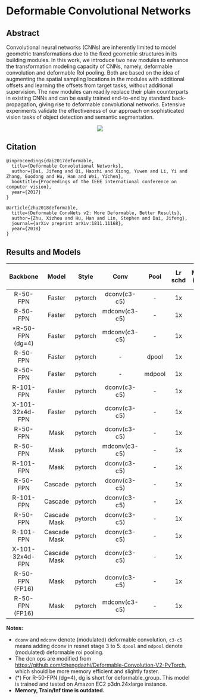 # Deformable Convolutional Networks

## Abstract

<!-- [ABSTRACT] -->

Convolutional neural networks (CNNs) are inherently limited to model geometric transformations due to the fixed geometric structures in its building modules. In this work, we introduce two new modules to enhance the transformation modeling capacity of CNNs, namely, deformable convolution and deformable RoI pooling. Both are based on the idea of augmenting the spatial sampling locations in the modules with additional offsets and learning the offsets from target tasks, without additional supervision. The new modules can readily replace their plain counterparts in existing CNNs and can be easily trained end-to-end by standard back-propagation, giving rise to deformable convolutional networks. Extensive experiments validate the effectiveness of our approach on sophisticated vision tasks of object detection and semantic segmentation.

<!-- [IMAGE] -->
<div align=center>
<img src="https://user-images.githubusercontent.com/40661020/143876246-c4985e25-e286-4511-9b7c-97af2857461e.png"/>
</div>

<!-- [PAPER_TITLE: Deformable Convolutional Networks] -->
<!-- [PAPER_URL: https://arxiv.org/abs/1703.06211] -->

## Citation

<!-- [ALGORITHM] -->

```none
@inproceedings{dai2017deformable,
  title={Deformable Convolutional Networks},
  author={Dai, Jifeng and Qi, Haozhi and Xiong, Yuwen and Li, Yi and Zhang, Guodong and Hu, Han and Wei, Yichen},
  booktitle={Proceedings of the IEEE international conference on computer vision},
  year={2017}
}
```

<!-- [ALGORITHM] -->

```
@article{zhu2018deformable,
  title={Deformable ConvNets v2: More Deformable, Better Results},
  author={Zhu, Xizhou and Hu, Han and Lin, Stephen and Dai, Jifeng},
  journal={arXiv preprint arXiv:1811.11168},
  year={2018}
}
```

## Results and Models

|     Backbone     |    Model     |  Style  |     Conv      |  Pool  | Lr schd | Mem (GB) | Inf time (fps) | box AP | mask AP |                                                               Config                                                                |                                                                                                                                                                                         Download                                                                                                                                                                                         |
| :--------------: | :----------: | :-----: | :-----------: | :----: | :-----: | :------: | :------------: | :----: | :-----: | :---------------------------------------------------------------------------------------------------------------------------------: | :--------------------------------------------------------------------------------------------------------------------------------------------------------------------------------------------------------------------------------------------------------------------------------------------------------------------------------------------------------------------------------------: |
|     R-50-FPN     |    Faster    | pytorch | dconv(c3-c5)  |   -    |   1x    |   4.0    |      17.8      |  41.3  |         |       [config](https://github.com/open-mmlab/mmdetection/tree/master/configs/dcn/faster_rcnn_r50_fpn_dconv_c3-c5_1x_coco.py)        |                      [model](https://download.openmmlab.com/mmdetection/v2.0/dcn/faster_rcnn_r50_fpn_dconv_c3-c5_1x_coco/faster_rcnn_r50_fpn_dconv_c3-c5_1x_coco_20200130-d68aed1e.pth) &#124; [log](https://download.openmmlab.com/mmdetection/v2.0/dcn/faster_rcnn_r50_fpn_dconv_c3-c5_1x_coco/faster_rcnn_r50_fpn_dconv_c3-c5_1x_coco_20200130_212941.log.json)                       |
|     R-50-FPN     |    Faster    | pytorch | mdconv(c3-c5) |   -    |   1x    |   4.1    |      17.6      |  41.4  |         |       [config](https://github.com/open-mmlab/mmdetection/tree/master/configs/dcn/faster_rcnn_r50_fpn_mdconv_c3-c5_1x_coco.py)       |                    [model](https://download.openmmlab.com/mmdetection/v2.0/dcn/faster_rcnn_r50_fpn_mdconv_c3-c5_1x_coco/faster_rcnn_r50_fpn_mdconv_c3-c5_1x_coco_20200130-d099253b.pth) &#124; [log](https://download.openmmlab.com/mmdetection/v2.0/dcn/faster_rcnn_r50_fpn_mdconv_c3-c5_1x_coco/faster_rcnn_r50_fpn_mdconv_c3-c5_1x_coco_20200130_222144.log.json)                     |
| *R-50-FPN (dg=4) |    Faster    | pytorch | mdconv(c3-c5) |   -    |   1x    |   4.2    |      17.4      |  41.5  |         |   [config](https://github.com/open-mmlab/mmdetection/tree/master/configs/dcn/faster_rcnn_r50_fpn_mdconv_c3-c5_group4_1x_coco.py)    |      [model](https://download.openmmlab.com/mmdetection/v2.0/dcn/faster_rcnn_r50_fpn_mdconv_c3-c5_group4_1x_coco/faster_rcnn_r50_fpn_mdconv_c3-c5_group4_1x_coco_20200130-01262257.pth) &#124; [log](https://download.openmmlab.com/mmdetection/v2.0/dcn/faster_rcnn_r50_fpn_mdconv_c3-c5_group4_1x_coco/faster_rcnn_r50_fpn_mdconv_c3-c5_group4_1x_coco_20200130_222058.log.json)       |
|     R-50-FPN     |    Faster    | pytorch |       -       | dpool  |   1x    |   5.0    |      17.2      |  38.9  |         |          [config](https://github.com/open-mmlab/mmdetection/tree/master/configs/dcn/faster_rcnn_r50_fpn_dpool_1x_coco.py)           |                                  [model](https://download.openmmlab.com/mmdetection/v2.0/dcn/faster_rcnn_r50_fpn_dpool_1x_coco/faster_rcnn_r50_fpn_dpool_1x_coco_20200307-90d3c01d.pth) &#124; [log](https://download.openmmlab.com/mmdetection/v2.0/dcn/faster_rcnn_r50_fpn_dpool_1x_coco/faster_rcnn_r50_fpn_dpool_1x_coco_20200307_203250.log.json)                                   |
|     R-50-FPN     |    Faster    | pytorch |       -       | mdpool |   1x    |   5.8    |      16.6      |  38.7  |         |          [config](https://github.com/open-mmlab/mmdetection/tree/master/configs/dcn/faster_rcnn_r50_fpn_mdpool_1x_coco.py)          |                                [model](https://download.openmmlab.com/mmdetection/v2.0/dcn/faster_rcnn_r50_fpn_mdpool_1x_coco/faster_rcnn_r50_fpn_mdpool_1x_coco_20200307-c0df27ff.pth) &#124; [log](https://download.openmmlab.com/mmdetection/v2.0/dcn/faster_rcnn_r50_fpn_mdpool_1x_coco/faster_rcnn_r50_fpn_mdpool_1x_coco_20200307_203304.log.json)                                 |
|    R-101-FPN     |    Faster    | pytorch | dconv(c3-c5)  |   -    |   1x    |   6.0    |      12.5      |  42.7  |         |       [config](https://github.com/open-mmlab/mmdetection/tree/master/configs/dcn/faster_rcnn_r101_fpn_dconv_c3-c5_1x_coco.py)       |                    [model](https://download.openmmlab.com/mmdetection/v2.0/dcn/faster_rcnn_r101_fpn_dconv_c3-c5_1x_coco/faster_rcnn_r101_fpn_dconv_c3-c5_1x_coco_20200203-1377f13d.pth) &#124; [log](https://download.openmmlab.com/mmdetection/v2.0/dcn/faster_rcnn_r101_fpn_dconv_c3-c5_1x_coco/faster_rcnn_r101_fpn_dconv_c3-c5_1x_coco_20200203_230019.log.json)                     |
| X-101-32x4d-FPN  |    Faster    | pytorch | dconv(c3-c5)  |   -    |   1x    |   7.3    |      10.0      |  44.5  |         |    [config](https://github.com/open-mmlab/mmdetection/tree/master/configs/dcn/faster_rcnn_x101_32x4d_fpn_dconv_c3-c5_1x_coco.py)    |        [model](https://download.openmmlab.com/mmdetection/v2.0/dcn/faster_rcnn_x101_32x4d_fpn_dconv_c3-c5_1x_coco/faster_rcnn_x101_32x4d_fpn_dconv_c3-c5_1x_coco_20200203-4f85c69c.pth) &#124; [log](https://download.openmmlab.com/mmdetection/v2.0/dcn/faster_rcnn_x101_32x4d_fpn_dconv_c3-c5_1x_coco/faster_rcnn_x101_32x4d_fpn_dconv_c3-c5_1x_coco_20200203_001325.log.json)         |
|     R-50-FPN     |     Mask     | pytorch | dconv(c3-c5)  |   -    |   1x    |   4.5    |      15.4      |  41.8  |  37.4   |        [config](https://github.com/open-mmlab/mmdetection/tree/master/configs/dcn/mask_rcnn_r50_fpn_dconv_c3-c5_1x_coco.py)         |                          [model](https://download.openmmlab.com/mmdetection/v2.0/dcn/mask_rcnn_r50_fpn_dconv_c3-c5_1x_coco/mask_rcnn_r50_fpn_dconv_c3-c5_1x_coco_20200203-4d9ad43b.pth) &#124; [log](https://download.openmmlab.com/mmdetection/v2.0/dcn/mask_rcnn_r50_fpn_dconv_c3-c5_1x_coco/mask_rcnn_r50_fpn_dconv_c3-c5_1x_coco_20200203_061339.log.json)                           |
|     R-50-FPN     |     Mask     | pytorch | mdconv(c3-c5) |   -    |   1x    |   4.5    |      15.1      |  41.5  |  37.1   |        [config](https://github.com/open-mmlab/mmdetection/tree/master/configs/dcn/mask_rcnn_r50_fpn_mdconv_c3-c5_1x_coco.py)        |                        [model](https://download.openmmlab.com/mmdetection/v2.0/dcn/mask_rcnn_r50_fpn_mdconv_c3-c5_1x_coco/mask_rcnn_r50_fpn_mdconv_c3-c5_1x_coco_20200203-ad97591f.pth) &#124; [log](https://download.openmmlab.com/mmdetection/v2.0/dcn/mask_rcnn_r50_fpn_mdconv_c3-c5_1x_coco/mask_rcnn_r50_fpn_mdconv_c3-c5_1x_coco_20200203_063443.log.json)                         |
|    R-101-FPN     |     Mask     | pytorch | dconv(c3-c5)  |   -    |   1x    |   6.5    |      11.7      |  43.5  |  38.9   |        [config](https://github.com/open-mmlab/mmdetection/tree/master/configs/dcn/mask_rcnn_r101_fpn_dconv_c3-c5_1x_coco.py)        |                        [model](https://download.openmmlab.com/mmdetection/v2.0/dcn/mask_rcnn_r101_fpn_dconv_c3-c5_1x_coco/mask_rcnn_r101_fpn_dconv_c3-c5_1x_coco_20200216-a71f5bce.pth) &#124; [log](https://download.openmmlab.com/mmdetection/v2.0/dcn/mask_rcnn_r101_fpn_dconv_c3-c5_1x_coco/mask_rcnn_r101_fpn_dconv_c3-c5_1x_coco_20200216_191601.log.json)                         |
|     R-50-FPN     |   Cascade    | pytorch | dconv(c3-c5)  |   -    |   1x    |   4.5    |      14.6      |  43.8  |         |       [config](https://github.com/open-mmlab/mmdetection/tree/master/configs/dcn/cascade_rcnn_r50_fpn_dconv_c3-c5_1x_coco.py)       |                    [model](https://download.openmmlab.com/mmdetection/v2.0/dcn/cascade_rcnn_r50_fpn_dconv_c3-c5_1x_coco/cascade_rcnn_r50_fpn_dconv_c3-c5_1x_coco_20200130-2f1fca44.pth) &#124; [log](https://download.openmmlab.com/mmdetection/v2.0/dcn/cascade_rcnn_r50_fpn_dconv_c3-c5_1x_coco/cascade_rcnn_r50_fpn_dconv_c3-c5_1x_coco_20200130_220843.log.json)                     |
|    R-101-FPN     |   Cascade    | pytorch | dconv(c3-c5)  |   -    |   1x    |   6.4    |      11.0      |  45.0  |         |      [config](https://github.com/open-mmlab/mmdetection/tree/master/configs/dcn/cascade_rcnn_r101_fpn_dconv_c3-c5_1x_coco.py)       |                  [model](https://download.openmmlab.com/mmdetection/v2.0/dcn/cascade_rcnn_r101_fpn_dconv_c3-c5_1x_coco/cascade_rcnn_r101_fpn_dconv_c3-c5_1x_coco_20200203-3b2f0594.pth) &#124; [log](https://download.openmmlab.com/mmdetection/v2.0/dcn/cascade_rcnn_r101_fpn_dconv_c3-c5_1x_coco/cascade_rcnn_r101_fpn_dconv_c3-c5_1x_coco_20200203_224829.log.json)                   |
|     R-50-FPN     | Cascade Mask | pytorch | dconv(c3-c5)  |   -    |   1x    |   6.0    |      10.0      |  44.4  |  38.6   |    [config](https://github.com/open-mmlab/mmdetection/tree/master/configs/dcn/cascade_mask_rcnn_r50_fpn_dconv_c3-c5_1x_coco.py)     |          [model](https://download.openmmlab.com/mmdetection/v2.0/dcn/cascade_mask_rcnn_r50_fpn_dconv_c3-c5_1x_coco/cascade_mask_rcnn_r50_fpn_dconv_c3-c5_1x_coco_20200202-42e767a2.pth) &#124; [log](https://download.openmmlab.com/mmdetection/v2.0/dcn/cascade_mask_rcnn_r50_fpn_dconv_c3-c5_1x_coco/cascade_mask_rcnn_r50_fpn_dconv_c3-c5_1x_coco_20200202_010309.log.json)           |
|    R-101-FPN     | Cascade Mask | pytorch | dconv(c3-c5)  |   -    |   1x    |   8.0    |      8.6       |  45.8  |  39.7   |    [config](https://github.com/open-mmlab/mmdetection/tree/master/configs/dcn/cascade_mask_rcnn_r101_fpn_dconv_c3-c5_1x_coco.py)    |        [model](https://download.openmmlab.com/mmdetection/v2.0/dcn/cascade_mask_rcnn_r101_fpn_dconv_c3-c5_1x_coco/cascade_mask_rcnn_r101_fpn_dconv_c3-c5_1x_coco_20200204-df0c5f10.pth) &#124; [log](https://download.openmmlab.com/mmdetection/v2.0/dcn/cascade_mask_rcnn_r101_fpn_dconv_c3-c5_1x_coco/cascade_mask_rcnn_r101_fpn_dconv_c3-c5_1x_coco_20200204_134006.log.json)         |
| X-101-32x4d-FPN  | Cascade Mask | pytorch | dconv(c3-c5)  |   -    |   1x    |   9.2    |                |  47.3  |  41.1   | [config](https://github.com/open-mmlab/mmdetection/tree/master/configs/dcn/cascade_mask_rcnn_x101_32x4d_fpn_dconv_c3-c5_1x_coco.py) | [model](https://download.openmmlab.com/mmdetection/v2.0/dcn/cascade_mask_rcnn_x101_32x4d_fpn_dconv_c3-c5_1x_coco/cascade_mask_rcnn_x101_32x4d_fpn_dconv_c3-c5_1x_coco-e75f90c8.pth) &#124; [log](https://download.openmmlab.com/mmdetection/v2.0/dcn/cascade_mask_rcnn_x101_32x4d_fpn_dconv_c3-c5_1x_coco/cascade_mask_rcnn_x101_32x4d_fpn_dconv_c3-c5_1x_coco-20200606_183737.log.json) |
| R-50-FPN (FP16)  |     Mask     | pytorch | dconv(c3-c5)  |   -    |   1x    |   3.0    |                |  41.9  |  37.5   |     [config](https://github.com/open-mmlab/mmdetection/tree/master/configs/fp16/mask_rcnn_r50_fpn_fp16_dconv_c3-c5_1x_coco.py)      |            [model](https://download.openmmlab.com/mmdetection/v2.0/fp16/mask_rcnn_r50_fpn_fp16_dconv_c3-c5_1x_coco/mask_rcnn_r50_fpn_fp16_dconv_c3-c5_1x_coco_20210520_180247-c06429d2.pth) &#124; [log](https://download.openmmlab.com/mmdetection/v2.0/fp16/mask_rcnn_r50_fpn_fp16_dconv_c3-c5_1x_coco/mask_rcnn_r50_fpn_fp16_dconv_c3-c5_1x_coco_20210520_180247.log.json)            |
| R-50-FPN (FP16)  |     Mask     | pytorch | mdconv(c3-c5) |   -    |   1x    |   3.1    |                |  42.0  |  37.6   |     [config](https://github.com/open-mmlab/mmdetection/tree/master/configs/fp16/mask_rcnn_r50_fpn_fp16_mdconv_c3-c5_1x_coco.py)     |          [model](https://download.openmmlab.com/mmdetection/v2.0/fp16/mask_rcnn_r50_fpn_fp16_mdconv_c3-c5_1x_coco/mask_rcnn_r50_fpn_fp16_mdconv_c3-c5_1x_coco_20210520_180434-cf8fefa5.pth) &#124; [log](https://download.openmmlab.com/mmdetection/v2.0/fp16/mask_rcnn_r50_fpn_fp16_mdconv_c3-c5_1x_coco/mask_rcnn_r50_fpn_fp16_mdconv_c3-c5_1x_coco_20210520_180434.log.json)          |

**Notes:**

- `dconv` and `mdconv` denote (modulated) deformable convolution, `c3-c5` means adding dconv in resnet stage 3 to 5. `dpool` and `mdpool` denote (modulated) deformable roi pooling.
- The dcn ops are modified from https://github.com/chengdazhi/Deformable-Convolution-V2-PyTorch, which should be more memory efficient and slightly faster.
- (*) For R-50-FPN (dg=4), dg is short for deformable_group. This model is trained and tested on Amazon EC2 p3dn.24xlarge instance.
- **Memory, Train/Inf time is outdated.**

